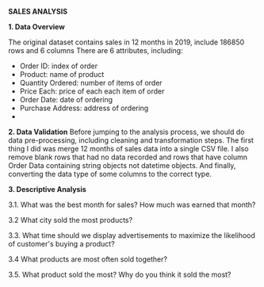 **SALES ANALYSIS**

**1. Data Overview**

The original dataset contains sales in 12 months in 2019, include 186850 rows and 6
columns
There are 6 attributes, including:
- Order ID: index of order
- Product: name of product
- Quantity Ordered: number of items of order
- Price Each: price of each each item of order
- Order Date: date of ordering
- Purchase Address: address of ordering
- 
**2. Data Validation**
Before jumping to the analysis process, we should do data pre-processing, including
cleaning and transformation steps. The first thing I did was merge 12 months of sales
data into a single CSV file. I also remove blank rows that had no data recorded and rows
that have column Order Data containing string objects not datetime objects. And
finally, converting the data type of some columns to the correct type.

**3. Descriptive Analysis**

3.1. What was the best month for sales? How much was earned that month?

3.2 What city sold the most products?

3.3. What time should we display advertisements to maximize the likelihood of
customer's buying a product?

3.4 What products are most often sold together?

3.5. What product sold the most? Why do you think it sold the most?
